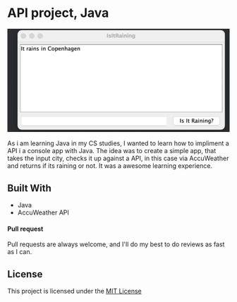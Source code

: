 # API project, Java

![img.png](img.png)

As i am learning Java in my CS studies, I wanted to learn how to impliment a API i a console app with Java. The idea was to create a simple app, that takes the input city, checks it up against a API, in this case via AccuWeather and returns if its raining or not. It was a awesome learning experience. 
## Built With

- Java
- AccuWeather API


#### Pull request
Pull requests are always welcome, and I'll do my best to do
reviews as fast as I can.
## License
This project is licensed under the [MIT
License](https://github.com/this/project/blob/master/LICENSE)
